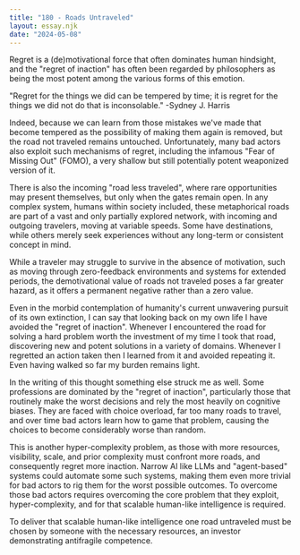```yaml
---
title: "180 - Roads Untraveled"
layout: essay.njk
date: "2024-05-08"
---
```


Regret is a (de)motivational force that often dominates human hindsight, and the "regret of inaction" has often been regarded by philosophers as being the most potent among the various forms of this emotion.

"Regret for the things we did can be tempered by time; it is regret for the things we did not do that is inconsolable." -Sydney J. Harris

Indeed, because we can learn from those mistakes we've made that become tempered as the possibility of making them again is removed, but the road not traveled remains untouched. Unfortunately, many bad actors also exploit such mechanisms of regret, including the infamous "Fear of Missing Out" (FOMO), a very shallow but still potentially potent weaponized version of it.

There is also the incoming "road less traveled", where rare opportunities may present themselves, but only when the gates remain open. In any complex system, humans within society included, these metaphorical roads are part of a vast and only partially explored network, with incoming and outgoing travelers, moving at variable speeds. Some have destinations, while others merely seek experiences without any long-term or consistent concept in mind.

While a traveler may struggle to survive in the absence of motivation, such as moving through zero-feedback environments and systems for extended periods, the demotivational value of roads not traveled poses a far greater hazard, as it offers a permanent negative rather than a zero value.

Even in the morbid contemplation of humanity's current unwavering pursuit of its own extinction, I can say that looking back on my own life I have avoided the "regret of inaction". Whenever I encountered the road for solving a hard problem worth the investment of my time I took that road, discovering new and potent solutions in a variety of domains. Whenever I regretted an action taken then I learned from it and avoided repeating it. Even having walked so far my burden remains light.

In the writing of this thought something else struck me as well. Some professions are dominated by the "regret of inaction", particularly those that routinely make the worst decisions and rely the most heavily on cognitive biases. They are faced with choice overload, far too many roads to travel, and over time bad actors learn how to game that problem, causing the choices to become considerably worse than random.

This is another hyper-complexity problem, as those with more resources, visibility, scale, and prior complexity must confront more roads, and consequently regret more inaction. Narrow AI like LLMs and "agent-based" systems could automate some such systems, making them even more trivial for bad actors to rig them for the worst possible outcomes. To overcome those bad actors requires overcoming the core problem that they exploit, hyper-complexity, and for that scalable human-like intelligence is required.

To deliver that scalable human-like intelligence one road untraveled must be chosen by someone with the necessary resources, an investor demonstrating antifragile competence.
